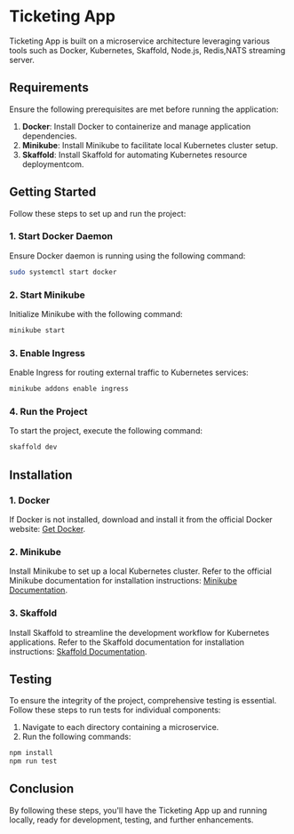 # Ticketing App

Ticketing App is built on a microservice architecture leveraging various tools such as Docker, Kubernetes, Skaffold, Node.js, Redis,NATS streaming server.

## Requirements

Ensure the following prerequisites are met before running the application:

1. **Docker**: Install Docker to containerize and manage application dependencies.
2. **Minikube**: Install Minikube to facilitate local Kubernetes cluster setup.
3. **Skaffold**: Install Skaffold for automating Kubernetes resource deploymentcom.

## Getting Started

Follow these steps to set up and run the project:

### 1. Start Docker Daemon

Ensure Docker daemon is running using the following command:

```bash
sudo systemctl start docker
```

### 2. Start Minikube

Initialize Minikube with the following command:

```bash
minikube start
```

### 3. Enable Ingress

Enable Ingress for routing external traffic to Kubernetes services:

```bash
minikube addons enable ingress
```

### 4. Run the Project

To start the project, execute the following command:

```bash
skaffold dev
```

## Installation

### 1. Docker

If Docker is not installed, download and install it from the official Docker website: [Get Docker](https://www.docker.com/get-started).

### 2. Minikube

Install Minikube to set up a local Kubernetes cluster. Refer to the official Minikube documentation for installation instructions: [Minikube Documentation](https://minikube.sigs.k8s.io/docs/).

### 3. Skaffold

Install Skaffold to streamline the development workflow for Kubernetes applications. Refer to the Skaffold documentation for installation instructions: [Skaffold Documentation](https://skaffold.dev/docs/install/).

## Testing

To ensure the integrity of the project, comprehensive testing is essential. Follow these steps to run tests for individual components:

1. Navigate to each directory containing a microservice.
2. Run the following commands:

```bash
npm install
npm run test
```

## Conclusion

By following these steps, you'll have the Ticketing App up and running locally, ready for development, testing, and further enhancements.
